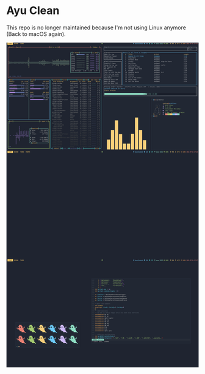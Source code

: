 # Ayu Clean

This repo is no longer maintained because I'm not using Linux anymore (Back to macOS again).

![screenshot](https://github.com/vietch2612/dotfiles/blob/master/screenshot.png)
